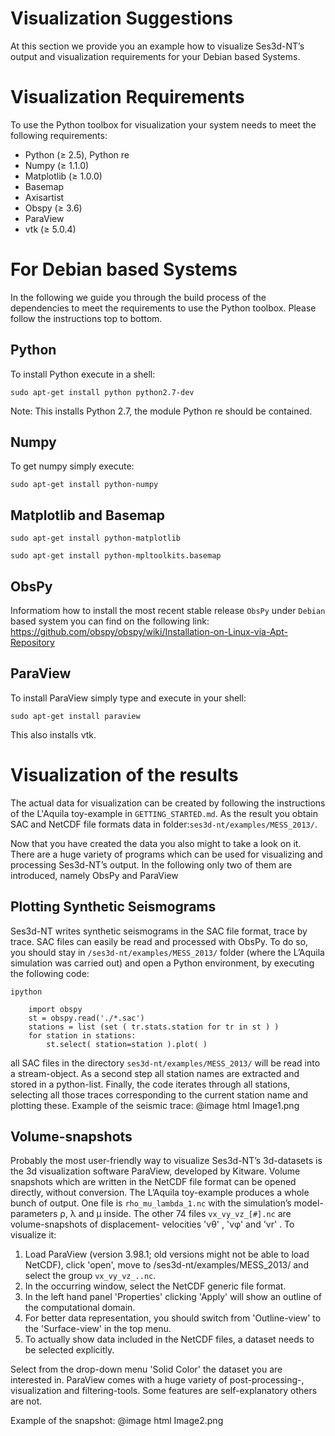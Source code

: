 Visualization Suggestions
=========================

At this section we provide you an example how to visualize Ses3d-NT’s output and
visualization requirements for your Debian based Systems.

Visualization Requirements
==========================

To use the Python toolbox for visualization your system needs to meet the
following requirements:

- Python (≥ 2.5), Python re
- Numpy (≥ 1.1.0)
- Matplotlib (≥ 1.0.0)
- Basemap
- Axisartist
- Obspy (≥ 3.6)
- ParaView
- vtk (≥ 5.0.4)

For Debian based Systems
========================

In the following we guide you through the build process of the dependencies to
meet the requirements to use the Python toolbox. Please follow the instructions
top to bottom.

Python
------
To install Python execute in a shell:

    sudo apt-get install python python2.7-dev

Note: This installs Python 2.7, the module Python re should be contained.

Numpy
-----
To get numpy simply execute:

    sudo apt-get install python-numpy

Matplotlib and Basemap
----------------------

    sudo apt-get install python-matplotlib

    sudo apt-get install python-mpltoolkits.basemap

ObsPy
-----
Informatiom how to install the most recent stable release `ObsPy` under
`Debian` based system you can find on the following link:
https://github.com/obspy/obspy/wiki/Installation-on-Linux-via-Apt-Repository

ParaView
--------
To install ParaView simply type and execute in your shell:

    sudo apt-get install paraview

This also installs vtk.


Visualization of the results
============================

The actual data for visualization can be created by following the instructions
of the L'Aquila toy-example in `GETTING_STARTED.md`. As the result you obtain
SAC and NetCDF file formats data in folder:`ses3d-nt/examples/MESS_2013/`.

Now that you have created the data you also might to take a look on it. There
are a huge variety of programs which can be used for visualizing and processing
Ses3d-NT’s output. In the following only two of them are introduced, namely
ObsPy and ParaView

Plotting Synthetic Seismograms
------------------------------

Ses3d-NT writes synthetic seismograms in the SAC file format, trace by trace.
SAC files can easily be read and processed with ObsPy. To do so, you should
stay in `/ses3d-nt/examples/MESS_2013/` folder (where the L’Aquila simulation
was carried out) and open a Python environment, by executing the following code:

    ipython

        import obspy
        st = obspy.read('./*.sac')
        stations = list (set ( tr.stats.station for tr in st ) )
        for station in stations:
            st.select( station=station ).plot( )

all SAC files in the directory `ses3d-nt/examples/MESS_2013/` will be read
into a stream-object. As a second step all station names are extracted and
stored in a python-list. Finally, the code iterates through all stations,
selecting all those traces corresponding to the current station name and
plotting these. Example of the seismic trace:
@image html Image1.png


Volume-snapshots
----------------

Probably the most user-friendly way to visualize Ses3d-NT’s 3d-datasets is the
3d visualization software ParaView, developed by Kitware. Volume snapshots
which are written in the NetCDF file format can be opened directly, without
conversion. The L’Aquila toy-example produces a whole bunch of output. One file
is `rho_mu_lambda_1.nc` with the simulation’s model-parameters ρ, λ and μ inside.
The other 74 files `vx_vy_vz_[#].nc` are volume-snapshots of displacement-
velocities 'vθ' , 'vφ' and 'vr' . To visualize it:

1. Load ParaView (version 3.98.1; old versions might not be able to load NetCDF),
   click 'open', move to /ses3d-nt/examples/MESS_2013/ and select the group
   `vx_vy_vz_..nc`.
2. In the occurring window, select the NetCDF generic file format.
3. In the left hand panel 'Properties' clicking 'Apply' will show an outline
   of the computational domain.
4. For better data representation, you should switch from 'Outline-view' to the
   'Surface-view' in the top menu.
5. To actually show data included in the NetCDF files, a dataset needs to be
   selected explicitly.

Select from the drop-down menu 'Solid Color' the dataset you are interested in.
ParaView comes with a huge variety of post-processing-, visualization and
filtering-tools. Some features are self-explanatory others are not.

Example of the snapshot:
@image html Image2.png
